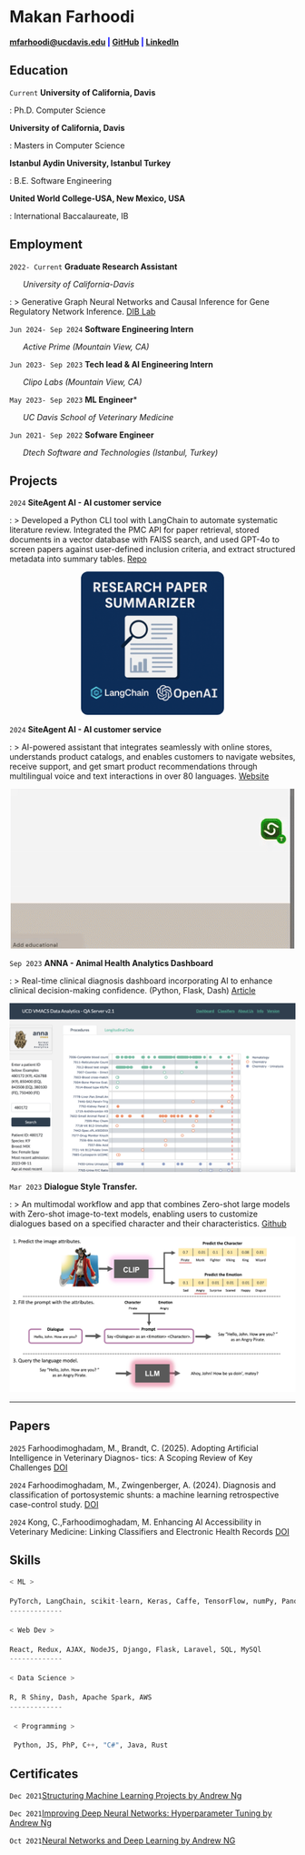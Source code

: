 # Makan Farhoodi

<span style="color:blue">**<a href="mailto:mfarhoodi@ucdavis.edu">mfarhoodi@ucdavis.edu</a>
|
<a href="https://github.com/MakanFar" target="_blank">GitHub</a>
|
<a href="https://www.linkedin.com/in/makan-farhoodi-470120133/" target="_blank">LinkedIn</a>**</span>


## **Education**

`Current` **University of California, Davis**

: Ph.D. Computer Science

**University of California, Davis**

: Masters in Computer Science


**Istanbul Aydin University, Istanbul Turkey**

: B.E. Software Engineering

**United World College-USA, New Mexico, USA**

: International Baccalaureate, IB


## **Employment**

`2022- Current` **Graduate Research Assistant**

&nbsp; &nbsp; &nbsp; _University of California-Davis_

: >   Generative Graph Neural Networks and Causal Inference for Gene Regulatory Network Inference.
[DIB Lab](http://ivory.idyll.org/lab/)

`Jun 2024- Sep 2024` **Software Engineering Intern**

&nbsp; &nbsp; &nbsp; _Active Prime (Mountain View, CA)_

`Jun 2023- Sep 2023` **Tech lead & AI Engineering Intern**

&nbsp; &nbsp; &nbsp; _Clipo Labs (Mountain View, CA)_

`May 2023- Sep 2023` **ML Engineer***

&nbsp; &nbsp; &nbsp; _UC Davis School of Veterinary Medicine_

`Jun 2021- Sep 2022` **Sofware Engineer**

&nbsp; &nbsp; &nbsp; _Dtech Software and Technologies (Istanbul, Turkey)_



## **Projects**

`2024` **SiteAgent AI - AI customer service**

: >  Developed a Python CLI tool with LangChain to automate systematic literature review. Integrated
the PMC API for paper retrieval, stored documents in a vector database with FAISS search, and used
GPT-4o to screen papers against user-defined inclusion criteria, and extract structured metadata into
summary tables. [Repo](https://github.com/MakanFar/research-agent)

<p align="center">
  <a href="https://yourbloglink.com" target="_blank">
    <img src="/assets/img/blog/researchAgent.png" alt="Blog research-agent" style="max-width:50%; border-radius:12px;">
  </a>
</p>

`2024` **SiteAgent AI - AI customer service**

: >  AI-powered assistant that integrates seamlessly with online stores, understands product catalogs, and enables customers to navigate websites, receive support, and get smart product recommendations through multilingual voice and text interactions in over 80 languages. [Website](https://siteagent.ai)

<!-- image -->
<p align="center"><img src="siteagent.gif"></p>

`Sep 2023` **ANNA - Animal Health Analytics Dashboard**

: >  Real-time clinical diagnosis dashboard incorporating AI to enhance clinical decision-making confidence. (Python, Flask, Dash) [Article](https://www.vetmed.ucdavis.edu/news/uc-davis-researchers-exploring-data-and-ai-tools-animal-health-diagnosis-and-treatment)

<!-- image -->
<p align="center"><img src="anna.png"></p>


`Mar 2023` **Dialogue Style Transfer.**

: >  An multimodal workflow and app that combines Zero-shot large models with Zero-shot image-to-text models, enabling users to customize dialogues based on a specified character and their characteristics. [Github](https://github.com/MakanFar/StyleMyDialogue)

<!-- image -->
<p align="center"><img src="StyleDia.jpg"></p>

---------------------------------------------------------------------------------

## **Papers**

`2025` Farhoodimoghadam, M., Brandt, C. (2025). Adopting Artificial Intelligence in Veterinary Diagnos-
tics: A Scoping Review of Key Challenges 
[DOI](https://doi.org/10.31222/osf.io/gy9pz_v3)

`2024` Farhoodimoghadam, M., Zwingenberger, A. (2024). Diagnosis and classification of portosystemic shunts: a machine learning retrospective case-control study.
[DOI](https://doi.org/10.3389/fvets.2024.1291318)

`2024` Kong, C.,Farhoodimoghadam, M. Enhancing AI Accessibility in Veterinary Medicine: Linking Classifiers and Electronic Health Records 
[DOI](https://doi.org/10.48550/arXiv.2410.14625)


## **Skills**

```python
< ML > 

PyTorch, LangChain, scikit-learn, Keras, Caffe, TensorFlow, numPy, Pandas, Matplotlib, spaCy
-------------

< Web Dev >

React, Redux, AJAX, NodeJS, Django, Flask, Laravel, SQL, MySQl
-------------

< Data Science >

R, R Shiny, Dash, Apache Spark, AWS
-------------

 < Programming >
 
 Python, JS, PhP, C++, "C#", Java, Rust
```
## **Certificates**

`Dec 2021`[Structuring Machine Learning Projects by Andrew Ng](https://www.coursera.org/account/accomplishments/verify/F2CACVRGW3GA?utm_source=link&utm_medium=certificate&utm_content=cert_image&utm_campaign=sharing_cta&utm_product=course)

`Dec 2021`[Improving Deep Neural Networks: Hyperparameter Tuning by Andrew Ng](https://www.google.com/url?sa=D&q=https://coursera.org/share/950fa2bf7c35381d7d02107e825989d0&ust=1665343980000000&usg=AOvVaw3FTohU3yWWr27JqcStFYju&hl=en)

`Oct 2021`[Neural Networks and Deep Learning by Andrew NG](https://www.google.com/url?sa=D&q=https://coursera.org/share/62b824a53175fceae44e4e50ca5207ff&ust=1665343980000000&usg=AOvVaw19A2FZQjZrLN6QEMM0kLov&hl=en)

